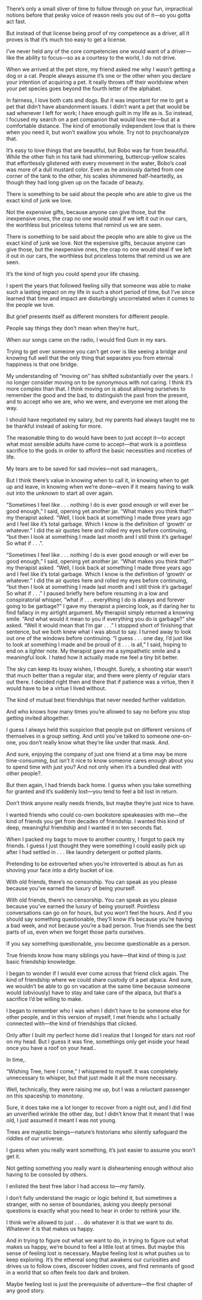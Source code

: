 

There’s only a small sliver of time to follow through on your fun, impractical notions before that pesky voice of reason reels you out of it—so you gotta act fast.

But instead of that license being proof of my competence as a driver, all it proves is that it’s much too easy to get a license.

I’ve never held any of the core competencies one would want of a driver—like the ability to focus—so as a courtesy to the world, I do not drive.

When we arrived at the pet store, my friend asked me why I wasn’t getting a dog or a cat. People always assume it’s one or the other when you declare your intention of acquiring a pet. It really throws off their worldview when your pet species goes beyond the fourth letter of the alphabet.

In fairness, I love both cats and dogs. But it was important for me to get a pet that didn’t have abandonment issues. I didn’t want a pet that would be sad whenever I left for work; I have enough guilt in my life as is. So instead, I focused my search on a pet companion that would love me—but at a comfortable distance. The kind of emotionally independent love that is there when you need it, but won’t swallow you whole. Try not to psychoanalyze that.

It’s easy to love things that are beautiful, but Bobo was far from beautiful. While the other fish in his tank had shimmering, buttercup-yellow scales that effortlessly glistened with every movement in the water, Bobo’s coat was more of a dull mustard color. Even as he anxiously darted from one corner of the tank to the other, his scales shimmered half-heartedly, as though they had long given up on the facade of beauty.

There is something to be said about the people who are able to give us the exact kind of junk we love.

Not the expensive gifts, because anyone can give those, but the inexpensive ones, the crap no one would steal if we left it out in our cars, the worthless but priceless totems that remind us we are seen.

There is something to be said about the people who are able to give us the exact kind of junk we love. Not the expensive gifts, because anyone can give those, but the inexpensive ones, the crap no one would steal if we left it out in our cars, the worthless but priceless totems that remind us we are seen.

It’s the kind of high you could spend your life chasing.

I spent the years that followed feeling silly that someone was able to make such a lasting impact on my life in such a short period of time, but I’ve since learned that time and impact are disturbingly uncorrelated when it comes to the people we love.

But grief presents itself as different monsters for different people.

People say things they don’t mean when they’re hurt,.

When our songs came on the radio, I would find Gum in my ears.

Trying to get over someone you can’t get over is like seeing a bridge and knowing full well that the only thing that separates you from eternal happiness is that one bridge.

My understanding of “moving on” has shifted substantially over the years. I no longer consider moving on to be synonymous with not caring. I think it’s more complex than that. I think moving on is about allowing ourselves to remember the good and the bad, to distinguish the past from the present, and to accept who we are, who we were, and everyone we met along the way.

I should have negotiated my salary, but my parents had always taught me to be thankful instead of asking for more.

The reasonable thing to do would have been to just accept it—to accept what most sensible adults have come to accept—that work is a pointless sacrifice to the gods in order to afford the basic necessities and niceties of life.

My tears are to be saved for sad movies—not sad managers,.

But I think there’s value in knowing when to call it, in knowing when to get up and leave, in knowing when we’re done—even if it means having to walk out into the unknown to start all over again.

“Sometimes I feel like . . . nothing I do is ever good enough or will ever be good enough,” I said, opening yet another jar. “What makes you think that?” my therapist asked. “Well, I look back at something I made three years ago and I feel like it’s total garbage. Which I know is the definition of ‘growth’ or whatever.” I did the air quotes here and rolled my eyes before continuing, “but then I look at something I made last month and I still think it’s garbage! So what if . . .”.

“Sometimes I feel like . . . nothing I do is ever good enough or will ever be good enough,” I said, opening yet another jar. “What makes you think that?” my therapist asked. “Well, I look back at something I made three years ago and I feel like it’s total garbage. Which I know is the definition of ‘growth’ or whatever.” I did the air quotes here and rolled my eyes before continuing, “but then I look at something I made last month and I still think it’s garbage! So what if . . .” I paused briefly here before resuming in a low and conspiratorial whisper, “what if . . . everything I do is always and forever going to be garbage?” I gave my therapist a piercing look, as if daring her to find fallacy in my airtight argument. My therapist simply returned a knowing smile. “And what would it mean to you if everything you do is garbage?” she asked. “Well it would mean that I’m gar . . .” I stopped short of finishing that sentence, but we both knew what I was about to say. I turned away to look out one of the windows before continuing. “I guess . . . one day, I’d just like to look at something I made and be proud of it . . . is all,” I said, hoping to end on a lighter note. My therapist gave me a sympathetic smile and a meaningful look. I hated how it actually made me feel a tiny bit better.

The sky can keep its lousy wishes, I thought. Surely, a shooting star wasn’t that much better than a regular star, and there were plenty of regular stars out there. I decided right then and there that if patience was a virtue, then it would have to be a virtue I lived without.

The kind of mutual best friendships that never needed further validation.

And who knows how many times you’re allowed to say no before you stop getting invited altogether.

I guess I always held this suspicion that people put on different versions of themselves in a group setting. And until you’ve talked to someone one-on-one, you don’t really know what they’re like under that mask. And.

And sure, enjoying the company of just one friend at a time may be more time-consuming, but isn’t it nice to know someone cares enough about you to spend time with just you? And not only when it’s a bundled deal with other people?.

But then again, I had friends back home. I guess when you take something for granted and it’s suddenly lost—you tend to feel a bit lost in return.

Don’t think anyone really needs friends, but maybe they’re just nice to have.

I wanted friends who could co-own bookstore speakeasies with me—the kind of friends you get from decades of friendship. I wanted this kind of deep, meaningful friendship and I wanted it in ten seconds flat.

When I packed my bags to move to another country, I forgot to pack my friends. I guess I just thought they were something I could easily pick up after I had settled in . . . like laundry detergent or potted plants.

Pretending to be extroverted when you’re introverted is about as fun as shoving your face into a dirty bucket of ice.

With old friends, there’s no censorship. You can speak as you please because you’ve earned the luxury of being yourself.

With old friends, there’s no censorship. You can speak as you please because you’ve earned the luxury of being yourself. Pointless conversations can go on for hours, but you won’t feel the hours. And if you should say something questionable, they’ll know it’s because you’re having a bad week, and not because you’re a bad person. True friends see the best parts of us, even when we forget those parts ourselves.

If you say something questionable, you become questionable as a person.

True friends know how many siblings you have—that kind of thing is just basic friendship knowledge.

I began to wonder if I would ever come across that friend click again. The kind of friendship where we could share custody of a pet alpaca. And sure, we wouldn’t be able to go on vacation at the same time because someone would (obviously) have to stay and take care of the alpaca, but that’s a sacrifice I’d be willing to make.

I began to remember who I was when I didn’t have to be someone else for other people, and in this version of myself, I met friends who I actually connected with—the kind of friendships that clicked.

Only after I built my perfect home did I realize that I longed for stars not roof on my head. But I guess it was fine, somethings only get inside your head once you have a roof on your head..

In time,.

“Wishing Tree, here I come,” I whispered to myself. It was completely unnecessary to whisper, but that just made it all the more necessary.

Well, technically, they were raising me up, but I was a reluctant passenger on this spaceship to monotony.

Sure, it does take me a lot longer to recover from a night out, and I did find an unverified wrinkle the other day, but I didn’t know that it meant that I was old, I just assumed it meant I was not young.

Trees are majestic beings—nature’s historians who silently safeguard the riddles of our universe.

I guess when you really want something, it’s just easier to assume you won’t get it.

Not getting something you really want is disheartening enough without also having to be consoled by others.

I enlisted the best free labor I had access to—my family.

I don’t fully understand the magic or logic behind it, but sometimes a stranger, with no sense of boundaries, asking you deeply personal questions is exactly what you need to hear in order to rethink your life.

I think we’re allowed to just . . . do whatever it is that we want to do. Whatever it is that makes us happy.

And in trying to figure out what we want to do, in trying to figure out what makes us happy, we’re bound to feel a little lost at times. But maybe this sense of feeling lost is necessary. Maybe feeling lost is what pushes us to keep exploring. It’s the ethereal song that awakens our curiosities and drives us to follow cows, discover hidden coves, and find remnants of good in a world that so often feels too dark and broken.

Maybe feeling lost is just the prerequisite of adventure—the first chapter of any good story.


